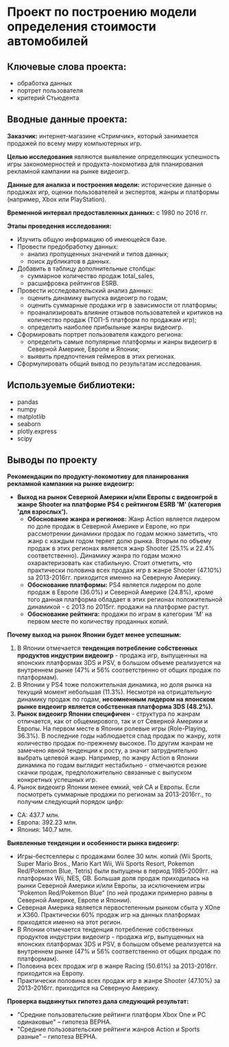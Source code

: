 # Проект по построению модели определения стоимости автомобилей

## Ключевые слова проекта: 
- обработка данных
- портрет пользователя
- критерий Стьюдента

## Вводные данные проекта:

**Заказчик:** интернет-магазине «Стримчик», который занимается продажей по всему миру компьютерных игр.

**Целью исследования** являются выявление определяющих успешность игры закономерностей и продукта-локомотива для планирования рекламной кампании на рынке видеоигр.

**Данные для анализа и построения модели:** исторические данные о продажах игр, оценки пользователей и экспертов, жанры и платформы (например, Xbox или PlayStation).

**Временной интервал предоставленных данных:** c 1980 по 2016 гг.

**Этапы проведения исследования:**
- Изучить общую информацию об имеющейся базе.
- Провести предобработку данных:
  - анализ пропущенных значений и типов данных;
  - поиск дубликатов в данных.
- Добавить в таблицу дополнительные столбцы:
  - суммарное количество продаж total_sales,
  - расшифровка рейтингов ESRB.
- Провести исследовательский анализ данных:
  - оценить динамику выпуска видеоигр по годам;
  - оценить суммарные продажи игр в зависимости от платформы;
  - проанализировать влияние отзывов пользователей и критиков на количество продаж (ТОП-5 платформ по продажам игр);
  - определить наиболее прибыльные жанры видеоигр.
- Сформировать портрет пользователя каждого региона:
  - определить самые популярные платформы и жанры видеоигр в Северной Америке, Европе и Японии;
  - выявить предпочтения геймеров в этих регионах.
- Сформулировать общий вывод по результатам исследования.





## Используемые библиотеки:
- pandas
- numpy
- matplotlib
- seaborn
- plotly.express
- scipy

## Выводы по проекту

**Рекомендации по продукту-локомотиву для планирования рекламной кампании на рынке видеоигр:**

- **Выход на рынок Северной Америки и/или Европы с видеоигрой в жанре Shooter на платформе PS4 с рейтингом ESRB 'M' (категория 'для взрослых').**
  - **Обоснование жанра и регионов:** Жанр Action является лидером по доле продаж в Северной Америке и Европе, но при рассмотрении динамики продаж по годам можно заметить, что жанр с каждым годом теряет долю рынка. Вторым по объему продаж в этих регионах является жанр Shooter (25.1% и 22.4% соответственно). Динамику жанра по годам можно охарактеризовать как стабильную. Стоит отметить, что практически половина всех продаж игр в жанре Shooter (47.10%) за 2013-2016гг. приходится именно на Северную Америку.
  - **Обоснование платформы:** PS4 является лидером по доле продаж в Европе (36.0%) и Северной Америке (24.8%), кроме того данная платформа обладает в этих регионах положительной динамикой - с 2013 по 2015гг. продажи на платформе растут.
  - **Обоснование рейтинга:** продажи по играм в категории 'M' на первом месте по количеству проданных копий.

**Почему выход на рынок Японии будет менее успешным:**

1. В Японии отмечается **тенденция потребление собственных продуктов индустрии видеоигр** - продажа игр, выпущенных на японских платформах 3DS и PSV, в большом объеме реализуется на внутреннем рынке (47% и 56% соответственно от общих продаж по платформам).
2. В Японии у PS4 тоже положительная динамика, но доля рынка на текущий момент небольшая (11.3%). Несмотря на отрицательную динамику продаж по годам, **несомненным лидером на японском рынке видеоигр является собственная платформа 3DS (48.2%).**
3. **Рынок видеоигр Японии специфичен** - структура по жанрам отличается, как от общемирового, так и от Северной Америки и Европы. На первом месте в Японии ролевые игры (Role-Playing, 36.3%). В последние годы наблюдается спад продаж по жанру, хотя количество продаж по-прежнему высокое. По другим жанрам не замечено явной тенденции к росту, а значит затруднительно выбрать целевой жанр. Например, по жанру Action в Японии динамика по годам выглядит нестабильно - отмечаются резкие скачки продаж, предположительно связанные с выпуском конкретных успешных игр.
4. Рынок видеоигр Японии менее емкий, чей СА и Европы. Если посмотреть суммарные продажи по регионам за 2013-2016гг., то получим следующий порядок цифр:
  - СА: 437.7 млн.
  - Европа: 392.23 млн.
  - Япония: 140.7 млн.

**Выявленные тенденции и особенности рынка видеоигр:**

- Игры-бестселлеры с продажами более 30 млн. копий (Wii Sports, Super Mario Bros., Mario Kart Wii, Wii Sports Resort, Pokemon Red/Pokemon Blue, Tetris) были выпущены в период 1985-2009гг. на платформах Wii, NES, GB. Большая доля продаж приходилась на рынки Северной Америки и/или Европы, за исключением игры "Pokemon Red/Pokemon Blue" (по ней продажи примерно равны в Северной Америке, Европе и Японии).
- Северная Америка является первостепенным рынком сбыта у XOne и X360. Практически 60% продаж игр на данных платформах приходятся именно на этот регион.
- В Японии отмечается тенденция потребление собственных продуктов индустрии видеоигр - продажа игр, выпущенных на японских платформах 3DS и PSV, в большом объеме реализуется на внутреннем рынке (47% и 56% соответственно от общих продаж по платформам).
- Половина всех продаж игр в жанре Racing (50.61%) за 2013-2016гг. приходится на Европу.
- Практически половина всех продаж игр в жанре Shooter (47.10%) за 2013-2016гг. приходится на Северную Америку.

**Проверка выдвинутых гипотез дала следующий результат:**
- "Средние пользовательские рейтинги платформ Xbox One и PC одинаковые" – гипотеза ВЕРНА.
- "Средние пользовательские рейтинги жанров Action и Sports разные" – гипотеза ВЕРНА.
